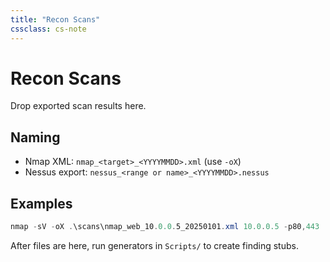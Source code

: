 ```yaml
---
title: "Recon Scans"
cssclass: cs-note
---
```


# Recon Scans

Drop exported scan results here.

## Naming
- Nmap XML: `nmap_<target>_<YYYYMMDD>.xml` (use `-oX`)
- Nessus export: `nessus_<range or name>_<YYYYMMDD>.nessus`

## Examples
```powershell
nmap -sV -oX .\scans\nmap_web_10.0.0.5_20250101.xml 10.0.0.5 -p80,443
```

After files are here, run generators in `Scripts/` to create finding stubs.

